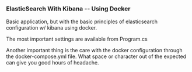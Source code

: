 # <h3> ElasticSearch With Kibana -- Using Docker


Basic application, but with the basic principles of elasticsearch configuration w/ kibana using docker.

The most important settings are available from Program.cs

Another important thing is the care with the docker configuration through the docker-compose.yml file. What space or character out of the expected can give you good hours of headache.
